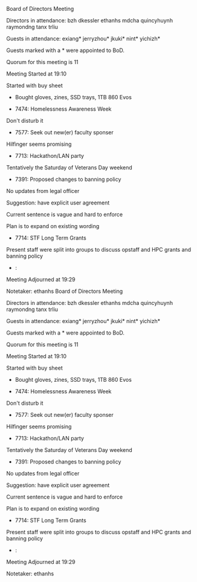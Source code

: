 Board of Directors Meeting

Directors in attendance:
bzh
dkessler
ethanhs
mdcha
quincyhuynh
raymondng
tanx
trliu

Guests in attendance:
exiang*
jerryzhou*
jkuki*
nint*
yichizh*

Guests marked with a * were appointed to BoD.

Quorum for this meeting is 11

Meeting Started at 19:10

Started with buy sheet

- Bought gloves, zines, SSD trays, 1TB 860 Evos

* 7474: Homelessness Awareness Week

Don't disturb it

* 7577: Seek out new(er) faculty sponser

Hilfinger seems promising

* 7713: Hackathon/LAN party

Tentatively the Saturday of Veterans Day weekend

* 7391: Proposed changes to banning policy

No updates from legal officer

Suggestion: have explicit user agreement

Current sentence is vague and hard to enforce

Plan is to expand on existing wording

* 7714: STF Long Term Grants

Present staff were split into groups to discuss opstaff and HPC grants and banning policy

* <RT NUMBER>: <TOPIC>

Meeting Adjourned at 19:29

Notetaker: ethanhs
Board of Directors Meeting

Directors in attendance:
bzh
dkessler
ethanhs
mdcha
quincyhuynh
raymondng
tanx
trliu

Guests in attendance:
exiang*
jerryzhou*
jkuki*
nint*
yichizh*

Guests marked with a * were appointed to BoD.

Quorum for this meeting is 11

Meeting Started at 19:10

Started with buy sheet

- Bought gloves, zines, SSD trays, 1TB 860 Evos

* 7474: Homelessness Awareness Week

Don't disturb it

* 7577: Seek out new(er) faculty sponser

Hilfinger seems promising

* 7713: Hackathon/LAN party

Tentatively the Saturday of Veterans Day weekend

* 7391: Proposed changes to banning policy

No updates from legal officer

Suggestion: have explicit user agreement

Current sentence is vague and hard to enforce

Plan is to expand on existing wording

* 7714: STF Long Term Grants

Present staff were split into groups to discuss opstaff and HPC grants and banning policy

* <RT NUMBER>: <TOPIC>

Meeting Adjourned at 19:29

Notetaker: ethanhs
